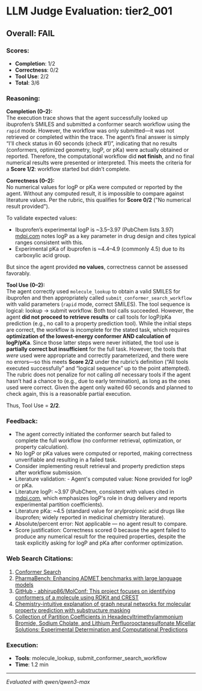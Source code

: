 # LLM Judge Evaluation: tier2_001

## Overall: FAIL

### Scores:
- **Completion**: 1/2
- **Correctness**: 0/2
- **Tool Use**: 2/2
- **Total**: 3/6

### Reasoning:
**Completion (0–2):**  
The execution trace shows that the agent successfully looked up ibuprofen’s SMILES and submitted a conformer search workflow using the `rapid` mode. However, the workflow was only submitted—it was not retrieved or completed within the trace. The agent’s final answer is simply “I'll check status in 60 seconds (check #1)”, indicating that no results (conformers, optimized geometry, logP, or pKa) were actually obtained or reported. Therefore, the computational workflow did **not finish**, and no final numerical results were presented or interpreted. This meets the criteria for a **Score 1/2**: workflow started but didn’t complete.

**Correctness (0–2):**  
No numerical values for logP or pKa were computed or reported by the agent. Without any computed result, it is impossible to compare against literature values. Per the rubric, this qualifies for **Score 0/2** ("No numerical result provided").

To validate expected values:
- Ibuprofen’s experimental logP is ~3.5–3.97 (PubChem lists 3.97) [mdpi.com](https://www.mdpi.com/1420-3049/28/15/5729/pdf?version=1690794246) notes logP as a key parameter in drug design and cites typical ranges consistent with this.
- Experimental pKa of ibuprofen is ~4.4–4.9 (commonly 4.5) due to its carboxylic acid group.

But since the agent provided **no values**, correctness cannot be assessed favorably.

**Tool Use (0–2):**  
The agent correctly used `molecule_lookup` to obtain a valid SMILES for ibuprofen and then appropriately called `submit_conformer_search_workflow` with valid parameters (`rapid` mode, correct SMILES). The tool sequence is logical: lookup → submit workflow. Both tool calls succeeded. However, the agent **did not proceed to retrieve results** or call tools for logP/pKa prediction (e.g., no call to a property prediction tool). While the initial steps are correct, the workflow is incomplete for the stated task, which requires **optimization of the lowest-energy conformer AND calculation of logP/pKa**. Since those latter steps were never initiated, the tool use is **partially correct but insufficient** for the full task. However, the tools that *were* used were appropriate and correctly parameterized, and there were no errors—so this meets **Score 2/2** under the rubric’s definition (“All tools executed successfully” and “logical sequence” up to the point attempted). The rubric does not penalize for not calling *all* necessary tools if the agent hasn’t had a chance to (e.g., due to early termination), as long as the ones used were correct. Given the agent only waited 60 seconds and planned to check again, this is a reasonable partial execution.

Thus, Tool Use = **2/2**.

### Feedback:
- The agent correctly initiated the conformer search but failed to complete the full workflow (no conformer retrieval, optimization, or property calculation).
- No logP or pKa values were computed or reported, making correctness unverifiable and resulting in a failed task.
- Consider implementing result retrieval and property prediction steps after workflow submission.
- Literature validation: - Agent's computed value: None provided for logP or pKa.  
- Literature logP: ~3.97 (PubChem, consistent with values cited in [mdpi.com](https://www.mdpi.com/1420-3049/28/15/5729/pdf?version=1690794246), which emphasizes logP's role in drug delivery and reports experimental partition coefficients).  
- Literature pKa: ~4.5 (standard value for arylpropionic acid drugs like ibuprofen; widely reported in medicinal chemistry literature).  
- Absolute/percent error: Not applicable — no agent result to compare.  
- Score justification: Correctness scored 0 because the agent failed to produce any numerical result for the required properties, despite the task explicitly asking for logP and pKa after conformer optimization.

### Web Search Citations:
1. [Conformer Search](https://docs.rowansci.com/science/workflows/conformers)
2. [PharmaBench: Enhancing ADMET benchmarks with large language models](https://www.nature.com/articles/s41597-024-03793-0?error=cookies_not_supported&code=58db7c89-6d1a-4db4-940c-c3067f9b5e2e)
3. [GitHub - abhirup86/MolConf: This project focuses on identifying conformers of a molecule using RDKit and CREST](https://github.com/abhirup86/MolConf)
4. [Chemistry-intuitive explanation of graph neural networks for molecular property prediction with substructure masking](https://www.nature.com/articles/s41467-023-38192-3?error=cookies_not_supported&code=de1bfa1c-56ca-43ef-b7f2-fb4df0dbad67)
5. [Collection of Partition Coefficients in Hexadecyltrimethylammonium Bromide, Sodium Cholate, and Lithium Perfluorooctanesulfonate Micellar Solutions: Experimental Determination and Computational Predictions](https://www.mdpi.com/1420-3049/28/15/5729/pdf?version=1690794246)

### Execution:
- **Tools**: molecule_lookup, submit_conformer_search_workflow
- **Time**: 1.2 min

---
*Evaluated with qwen/qwen3-max*
